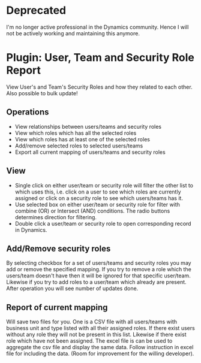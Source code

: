 # Deprecated
I'm no longer active professional in the Dynamics community. Hence I will not be actively working and maintaining this anymore.

# Plugin: User, Team and Security Role Report
View User's and Team's Security Roles and how they related to each other. Also possible to bulk update!

## Operations

* View relationships between users/teams and security roles
* View which roles which has all the selected roles
* View which roles has at least one of the selected roles
* Add/remove selected roles to selected users/teams
* Export all current mapping of users/teams and security roles

## View
- Single click on either user/team or security role will filter the other list to which uses this, i.e. click on a user to see which roles are currently assigned or click on a security role to see which users/teams has it.
- Use selected box on either user/team or security role for filter with combine (OR) or Intersect (AND) conditions. The radio buttons determines direction for filtering.
- Double click a user/team or security role to open corresponding record in Dynamics. 

## Add/Remove security roles
By selecting checkbox for a set of users/teams and security roles you may add or remove the specified mapping. If you try to remove a role which the users/team doesn't have then it will be ignored for that specific user/team. Likewise if you try to add roles to a user/team which already are present. After operation you will see number of updates done.

## Report of current mapping
Will save two files for you. One is a CSV file with all users/teams with business unit and type listed with all their assigned roles. If there exist users without any role they will not be present in this list. Likewise if there exist role which have not been assigned. The excel file is can be used to aggregate the csv file and display the same data. Follow instruction in excel file for including the data. (Room for improvement for the willing developer).
